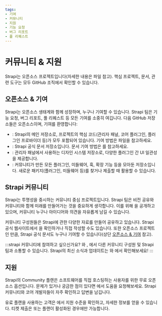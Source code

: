```yaml
---
tags:
- 기여
- 커뮤니티
- 지원
- 기능 요청
- 버그 리포트
- 풀 리퀘스트
---
```


# 커뮤니티 & 지원

Strapi는 오픈소스 프로젝트입니다(자세한 내용은 <ExternalLink to="https://github.com/strapi/strapi/blob/master/LICENSE" text="LICENSE"/> 파일 참고). 핵심 프로젝트, 문서, 관련 도구는 모두 <ExternalLink to="https://github.com/strapi" text="Strapi"/> GitHub 조직에서 확인할 수 있습니다.

## 오픈소스 & 기여

Strapi는 오픈소스 생태계와 함께 성장하며, 누구나 기여할 수 있습니다. Strapi 팀은 기능 요청, 버그 리포트, 풀 리퀘스트 등 모든 기여를 소중히 여깁니다. 다음 GitHub 저장소들은 오픈소스이며, 기여를 환영합니다:

- <ExternalLink to="https://github.com/strapi/strapi" text="`strapi/strapi`"/>: Strapi의 메인 저장소로, 프로젝트의 핵심 코드(관리자 패널, 코어 플러그인, 플러그인 프로바이더 등)가 모두 포함되어 있습니다. 기여 방법은 <ExternalLink to="https://github.com/strapi/strapi/blob/master/CONTRIBUTING.md" text="`CONTRIBUTING.md`"/> 파일을 참고하세요.
- <ExternalLink to="https://github.com/strapi/documentation" text="`strapi/documentation`"/>: Strapi 공식 문서 저장소입니다. 문서 기여 방법은 <ExternalLink to="https://github.com/strapi/documentation/blob/main/CONTRIBUTING.md" text="기여 가이드"/>를 참고하세요.
- <ExternalLink to="https://github.com/strapi/design-system" text="`strapi/design-system`"/>: 관리자 패널에서 사용하는 디자인 시스템 저장소로, 다양한 플러그인 간 UI 일관성을 제공합니다.
- <ExternalLink to="https://github.com/strapi/awesome-strapi" text="`strapi-community/awesome-strapi`"/>: 커뮤니티가 만든 모든 플러그인, 미들웨어, 훅, 확장 기능 등을 모아둔 저장소입니다. 새로운 패키지(플러그인, 미들웨어 등)를 찾거나 제출할 때 활용할 수 있습니다.

## Strapi 커뮤니티

Strapi는 투명성을 중시하는 커뮤니티 중심 프로젝트입니다. Strapi 팀은 비전 공유와 커뮤니티와 함께 미래를 만들어가는 것을 중요하게 생각합니다. 이를 위해 <ExternalLink to="https://feedback.strapi.io" text="로드맵"/>을 공개하고 있으며, 커뮤니티 누구나 아이디어와 의견을 자유롭게 남길 수 있습니다.

커뮤니티 구성원들은 Strapi에 관한 다양한 자료를 만들어 공유하고 있습니다. Strapi 공식 웹사이트에서 <ExternalLink to="https://strapi.io/tutorials/" text="튜토리얼"/>을 확인하거나 직접 작성할 수도 있습니다. 또한 오픈소스 프로젝트인 만큼, Strapi 공식 문서도 누구나 기여할 수 있습니다(상단 [오픈소스 & 기여](#open-source--contribution) 참고).

:::strapi 커뮤니티에 참여하고 싶으신가요?
<ExternalLink to="https://github.com/strapi/strapi" text="GitHub"/>와 <ExternalLink to="https://forum.strapi.io/" text="포럼"/>, <ExternalLink to="https://discord.strapi.io" text="Discord"/>에서 다른 커뮤니티 구성원 및 Strapi 팀과 소통할 수 있습니다. Strapi의 최신 소식과 업데이트는 <ExternalLink to="https://twitter.com/strapijs" text="Twitter"/>와 <ExternalLink to="https://strapi.io/blog" text="블로그"/>에서 확인해보세요!
:::

## 지원

Strapi의 Community 플랜은 소프트웨어를 직접 호스팅하는 사용자를 위한 무료 오픈소스 옵션입니다. 문제가 있거나 궁금한 점이 있다면 <ExternalLink to="https://forum.strapi.io" text="포럼"/>에서 도움을 요청해보세요. Strapi 커뮤니티와 코어 개발자들이 자주 확인하고 답변을 남깁니다.

유료 플랜을 사용하는 고객은 <ExternalLink to="https://support.strapi.io/support/home" text="지원 플랫폼"/>에서 지원 수준을 확인하고, 자세한 정보를 얻을 수 있습니다. 티켓 제출은 <GrowthBadge /> 또는 <EnterpriseBadge /> 플랜이 활성화된 경우에만 가능합니다.
